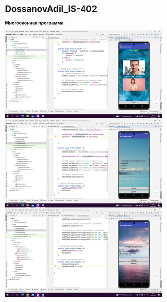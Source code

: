 # DossanovAdil_IS-402
**Многооконная программа**

![Screenshot](screenshot1.png)
![Screenshot](screenshot2.png)
![Screenshot](screenshot3.png)